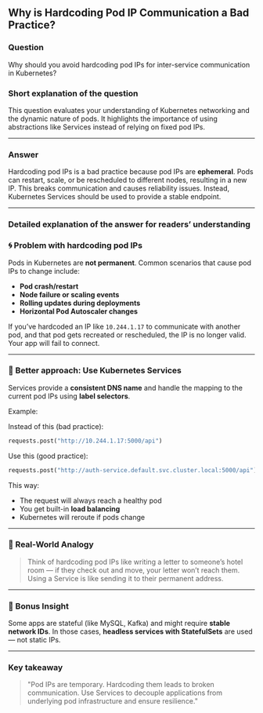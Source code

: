 ## Why is Hardcoding Pod IP Communication a Bad Practice?

### Question  
Why should you avoid hardcoding pod IPs for inter-service communication in Kubernetes?

### Short explanation of the question  
This question evaluates your understanding of Kubernetes networking and the dynamic nature of pods. It highlights the importance of using abstractions like Services instead of relying on fixed pod IPs.

---

### Answer  
Hardcoding pod IPs is a bad practice because pod IPs are **ephemeral**. Pods can restart, scale, or be rescheduled to different nodes, resulting in a new IP. This breaks communication and causes reliability issues. Instead, Kubernetes Services should be used to provide a stable endpoint.

---

### Detailed explanation of the answer for readers’ understanding

### 🌀 Problem with hardcoding pod IPs

Pods in Kubernetes are **not permanent**. Common scenarios that cause pod IPs to change include:

- **Pod crash/restart**
- **Node failure or scaling events**
- **Rolling updates during deployments**
- **Horizontal Pod Autoscaler changes**

If you’ve hardcoded an IP like `10.244.1.17` to communicate with another pod, and that pod gets recreated or rescheduled, the IP is no longer valid. Your app will fail to connect.

---

### 📌 Better approach: Use Kubernetes Services

Services provide a **consistent DNS name** and handle the mapping to the current pod IPs using **label selectors**.

Example:

Instead of this (bad practice):

```python
requests.post("http://10.244.1.17:5000/api")
```

Use this (good practice):

```python
requests.post("http://auth-service.default.svc.cluster.local:5000/api")
```

This way:
- The request will always reach a healthy pod
- You get built-in **load balancing**
- Kubernetes will reroute if pods change

---

### 🧪 Real-World Analogy

> Think of hardcoding pod IPs like writing a letter to someone’s hotel room — if they check out and move, your letter won’t reach them. Using a Service is like sending it to their permanent address.

---

### 🧠 Bonus Insight

Some apps are stateful (like MySQL, Kafka) and might require **stable network IDs**. In those cases, **headless services with StatefulSets** are used — not static IPs.

---

### Key takeaway

> "Pod IPs are temporary. Hardcoding them leads to broken communication. Use Services to decouple applications from underlying pod infrastructure and ensure resilience."
